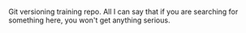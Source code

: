 Git versioning training repo. All I can say that if you are searching for something here, you won't get anything serious.

